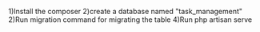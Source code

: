 1)Install the composer
2)create a database named "task_management"
2)Run migration command for migrating the table
4)Run php artisan serve